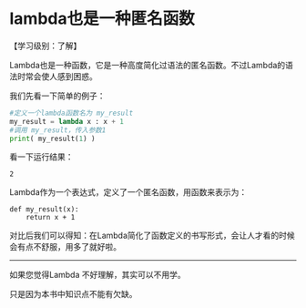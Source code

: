 # lambda也是一种匿名函数



【学习级别：了解】



Lambda也是一种函数，它是一种高度简化过语法的匿名函数。不过Lambda的语法时常会使人感到困惑。

我们先看一下简单的例子：

```python
#定义一个lambda函数名为 my_result
my_result = lambda x : x + 1
#调用 my_result，传入参数1
print( my_result(1) )
```

看一下运行结果：

~~~
2
~~~

Lambda作为一个表达式，定义了一个匿名函数，用函数来表示为：

~~~
def my_result(x):
    return x + 1
~~~



对比后我们可以得知：在Lambda简化了函数定义的书写形式，会让人才看的时候会有点不舒服，用多了就好啦。

****

如果您觉得Lambda 不好理解，其实可以不用学。

只是因为本书中知识点不能有欠缺。

